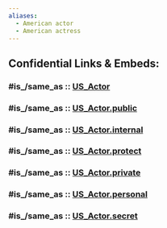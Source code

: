 ```yaml
---
aliases:
  - American actor
  - American actress
---
```



## Confidential Links & Embeds: 

### #is_/same_as :: [US_Actor](/_Standards/Society/Communication/Media/Movie/Actor/US_Actor.md) 

### #is_/same_as :: [US_Actor.public](/_public/Society/Communication/Media/Movie/Actor/US_Actor.public.md) 

### #is_/same_as :: [US_Actor.internal](/_internal/Society/Communication/Media/Movie/Actor/US_Actor.internal.md) 

### #is_/same_as :: [US_Actor.protect](/_protect/Society/Communication/Media/Movie/Actor/US_Actor.protect.md) 

### #is_/same_as :: [US_Actor.private](/_private/Society/Communication/Media/Movie/Actor/US_Actor.private.md) 

### #is_/same_as :: [US_Actor.personal](/_personal/Society/Communication/Media/Movie/Actor/US_Actor.personal.md) 

### #is_/same_as :: [US_Actor.secret](/_secret/Society/Communication/Media/Movie/Actor/US_Actor.secret.md)

